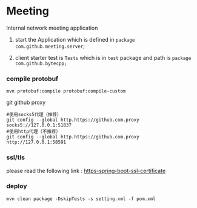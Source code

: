 # Meeting
Internal network meeting application


1. start the Application which is defined  in  ```package com.github.meeting.server```;

2. client starter test is ```Tests``` which is in ```test``` package and path is ```package com.github.bytecpp;```

### compile protobuf

```shell
mvn protobuf:compile protobuf:compile-custom
```


git github proxy
```
#使用socks5代理（推荐）
git config --global http.https://github.com.proxy socks5://127.0.0.1:51837
#使用http代理（不推荐）
git config --global http.https://github.com.proxy http://127.0.0.1:58591
```


### ssl/tls
please read the following link :
[https-spring-boot-ssl-certificate](https://www.thomasvitale.com/https-spring-boot-ssl-certificate/)


### deploy 
```shell
mvn clean package -DskipTests -s setting.xml -f pom.xml 
```


